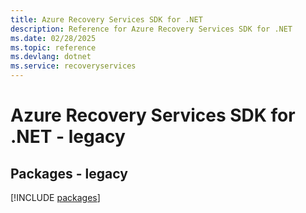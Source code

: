 ```yaml
---
title: Azure Recovery Services SDK for .NET
description: Reference for Azure Recovery Services SDK for .NET
ms.date: 02/28/2025
ms.topic: reference
ms.devlang: dotnet
ms.service: recoveryservices
---
```

# Azure Recovery Services SDK for .NET - legacy
## Packages - legacy
[!INCLUDE [packages](recovery-services-index.md)]